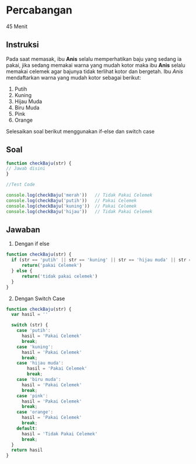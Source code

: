 # Percabangan 

45 Menit

## Instruksi
Pada saat memasak, ibu **Anis** selalu memperhatikan baju yang sedang ia pakai, jika sedang memakai warna yang mudah kotor maka ibu **Anis** selalu memakai celemek agar bajunya tidak terlihat kotor dan bergetah.
Ibu *Anis* mendaftarkan warna yang mudah kotor sebagai berikut:
1. Putih
2. Kuning
3. Hijau Muda
4. Biru Muda
5. Pink
6. Orange

Selesaikan soal berikut menggunakan if-else dan switch case

## Soal

```javascript
function checkBaju(str) {
// Jawab disini
}

//Test Code

console.log(checkBaju('merah'))   // Tidak Pakai Celemek
console.log(checkBaju('putih'))   // Pakai Celemek
console.log(checkBaju('kuning'))  // Pakai Celemek
console.log(checkBaju('hijau'))   // Tidak Pakai Celemek
```

## Jawaban 

1. Dengan if else 

```javascript
function checkBaju(str) {
  if (str == 'putih' || str == 'kuning' || str == 'hijau muda' || str == 'biru muda' || str == 'pink' || str == 'orange' ){
      return('pakai Celemek')
  } else {
      return('tidak pakai celemek') 
  }
}
```

2. Dengan Switch Case

```javascript
function checkBaju(str) {
  var hasil = ''

  switch (str) {
    case 'putih':
      hasil = 'Pakai Celemek'
      break;
    case 'kuning':
      hasil = 'Pakai Celemek'
      break;
    case 'hijau muda':
        hasil = 'Pakai Celemek'
        break;
    case 'biru muda':
      hasil = 'Pakai Celemek'
      break;
    case 'pink':
      hasil = 'Pakai Celemek'
      break;
    case 'orange':
      hasil = 'Pakai Celemek'
      break;
    default:
      hasil = 'Tidak Pakai Celemek'
      break;
  }
  return hasil
}
```
